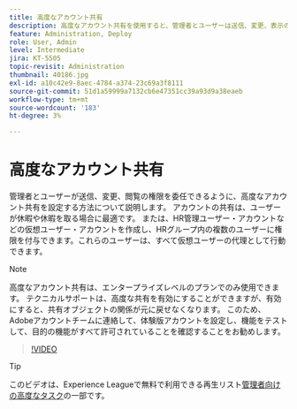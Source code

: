 ```yaml
---
title: 高度なアカウント共有
description: 高度なアカウント共有を使用すると、管理者とユーザーは送信、変更、表示の権限を委任できます
feature: Administration, Deploy
role: User, Admin
level: Intermediate
jira: KT-5505
topic-revisit: Administration
thumbnail: 40186.jpg
exl-id: a10c42e9-8aec-4784-a374-23c69a3f8111
source-git-commit: 51d1a59999a7132cb6e47351cc39a93d9a38eaeb
workflow-type: tm+mt
source-wordcount: '183'
ht-degree: 3%

---
```


# 高度なアカウント共有

管理者とユーザーが送信、変更、閲覧の権限を委任できるように、高度なアカウント共有を設定する方法について説明します。 アカウントの共有は、ユーザーが休暇や休暇を取る場合に最適です。 または、HR管理ユーザー・アカウントなどの仮想ユーザー・アカウントを作成し、HRグループ内の複数のユーザーに権限を付与できます。これらのユーザーは、すべて仮想ユーザーの代理として行動できます。

>[!NOTE]
>
>高度なアカウント共有は、エンタープライズレベルのプランでのみ使用できます。 テクニカルサポートは、高度な共有を有効にすることができますが、有効にすると、共有オブジェクトの関係が元に戻せなくなります。 このため、Adobeアカウントチームに連絡して、体験版アカウントを設定し、機能をテストして、目的の機能がすべて許可されていることを確認することをお勧めします。

>[!VIDEO](https://video.tv.adobe.com/v/3411214?quality=12&learn=on&hidetitle=true&captions=jpn)

>[!TIP]
>
>このビデオは、Experience Leagueで無料で利用できる再生リスト[管理者向けの高度なタスク](https://experienceleague.adobe.com/ja/playlists/acrobat-sign-perform-advanced-tasks-administrators)の一部です。
